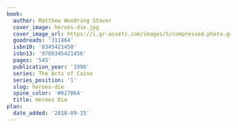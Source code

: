 ```yaml
---
book:
  author: Matthew Woodring Stover
  cover_image: heroes-die.jpg
  cover_image_url: https://i.gr-assets.com/images/S/compressed.photo.goodreads.com/books/1403193753l/311864._SY160_.jpg
  goodreads: '311864'
  isbn10: '0345421450'
  isbn13: '9780345421456'
  pages: '545'
  publication_year: '1998'
  series: The Acts of Caine
  series_position: '1'
  slug: heroes-die
  spine_color: '#827064'
  title: Heroes Die
plan:
  date_added: '2018-09-15'
---
```


